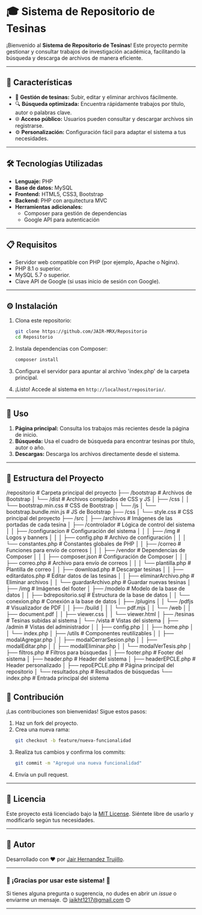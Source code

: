 # 🎓 **Sistema de Repositorio de Tesinas**

¡Bienvenido al **Sistema de Repositorio de Tesinas**! Este proyecto permite gestionar y consultar trabajos de investigación académica, facilitando la búsqueda y descarga de archivos de manera eficiente.

---

## 🚀 **Características**

- 📂 **Gestión de tesinas:** Subir, editar y eliminar archivos fácilmente.
- 🔍 **Búsqueda optimizada:** Encuentra rápidamente trabajos por título, autor o palabras clave.
- 🌐 **Acceso público:** Usuarios pueden consultar y descargar archivos sin registrarse.
- ⚙️ **Personalización:** Configuración fácil para adaptar el sistema a tus necesidades.

---

## 🛠️ **Tecnologías Utilizadas**

- **Lenguaje:** PHP
- **Base de datos:** MySQL
- **Frontend:** HTML5, CSS3, Bootstrap
- **Backend:** PHP con arquitectura MVC
- **Herramientas adicionales:**
  - Composer para gestión de dependencias
  - Google API para autenticación

---

## 📋 **Requisitos**

- Servidor web compatible con PHP (por ejemplo, Apache o Nginx).
- PHP 8.1 o superior.
- MySQL 5.7 o superior.
- Clave API de Google (si usas inicio de sesión con Google).

---

## ⚙️ **Instalación**

1. Clona este repositorio:
   ```bash
   git clone https://github.com/JAIR-MRX/Repositorio
   cd Repositorio
   ```

2. Instala dependencias con Composer:
   ```bash
   composer install
   ```
3. Configura el servidor para apuntar al archivo 'index.php' de la carpeta principal.

5. ¡Listo! Accede al sistema en `http://localhost/repositorio/`.

---

## 🌟 **Uso**

1. **Página principal:** Consulta los trabajos más recientes desde la página de inicio.
2. **Búsqueda:** Usa el cuadro de búsqueda para encontrar tesinas por título, autor o año.
3. **Descargas:** Descarga los archivos directamente desde el sistema.

---

## 📂 **Estructura del Proyecto**

/repositorio                         # Carpeta principal del proyecto
├── /bootstrap                       # Archivos de Bootstrap
│   └── /dist                        # Archivos compilados de CSS y JS
│       ├── /css
│       │   └── bootstrap.min.css    # CSS de Bootstrap
│       └── /js
│           └── bootstrap.bundle.min.js # JS de Bootstrap
├── /css
│   └── style.css                    # CSS principal del proyecto
├── /src
│   ├── /archivos                    # Imágenes de las portadas de cada tesina
│   ├── /controlador                 # Lógica de control del sistema
│   │   ├── /configuracion           # Configuración del sistema
│   │   │   ├── /img                 # Logos y banners
│   │   │   ├── config.php           # Archivo de configuración
│   │   │   └── constantes.php       # Constantes globales de PHP
│   │   ├── /correo                  # Funciones para envío de correos
│   │   │   ├── /vendor              # Dependencias de Composer
│   │   │   ├── composer.json        # Configuración de Composer
│   │   │   ├── correo.php           # Archivo para envío de correos
│   │   │   └── plantilla.php        # Plantilla de correo
│   │   ├── download.php             # Descargar tesinas
│   │   ├── editardatos.php          # Editar datos de las tesinas
│   │   ├── eliminarArchivo.php      # Eliminar archivos
│   │   └── guardarArchivo.php       # Guardar nuevas tesinas
│   ├── /img                         # Imágenes del footer
│   ├── /modelo                      # Modelo de la base de datos
│   │   ├── bdrepositorio.sql        # Estructura de la base de datos
│   │   └── conexion.php             # Conexión a la base de datos
│   ├── /plugins
│   │   └── /pdfjs                   # Visualizador de PDF
│   │       ├── /build
│   │       │   └── pdf.mjs
│   │       └── /web
│   │           ├── document.pdf
│   │           ├── viewer.css
│   │           └── viewer.html
│   ├── /tesinas                     # Tesinas subidas al sistema
│   └── /vista                       # Vistas del sistema
│       ├── /admin                   # Vistas del administrador
│       │   ├── config.php
│       │   ├── home.php
│       │   └── index.php
│       ├── /utils                   # Componentes reutilizables
│       │   ├── modalAgregar.php
│       │   ├── modalCerrarSesion.php
│       │   ├── modalEditar.php
│       │   ├── modalEliminar.php
│       │   └── modalVerTesis.php
│       ├── filtros.php              # Filtros para búsquedas
│       ├── footer.php               # Footer del sistema
│       ├── header.php               # Header del sistema
│       ├── headerEPCLE.php          # Header personalizado
│       ├── repoEPCLE.php            # Página principal del repositorio
│       └── resultados.php           # Resultados de búsquedas
└── index.php                        # Entrada principal del sistema




## 🤝 **Contribución**

¡Las contribuciones son bienvenidas! Sigue estos pasos:

1. Haz un fork del proyecto.
2. Crea una nueva rama:
   ```bash
   git checkout -b feature/nueva-funcionalidad
   ```
3. Realiza tus cambios y confirma los commits:
   ```bash
   git commit -m "Agregué una nueva funcionalidad"
   ```
4. Envía un pull request.
---

## 📜 **Licencia**

Este proyecto está licenciado bajo la [MIT License](https://opensource.org/licenses/MIT). Siéntete libre de usarlo y modificarlo según tus necesidades.

---

## 📝 **Autor**

Desarrollado con ❤️ por [Jair Hernandez Trujillo](https://github.com/JAIR-MRX).

---

### 🎉 ¡Gracias por usar este sistema! 🎉

Si tienes alguna pregunta o sugerencia, no dudes en abrir un *issue* o enviarme un mensaje. 😊 jaikht1217@gmail.com 😊

---
 
